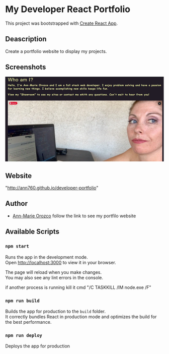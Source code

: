 # My Developer React Portfolio
This project was bootstrapped with [Create React App](https://github.com/facebook/create-react-app).

## Deascription
Create a portfolio website to display my projects.

## Screenshots
![portfoilo](./src/assets/images/port.jpg)

## Website
"http://ann760.github.io/developer-portfolio"

## Author
* [Ann-Marie Orozco](ann760.github.io/myportfolio/) follow the link to see my portfilo website

## Available Scripts
### `npm start`
Runs the app in the development mode.\
Open [http://localhost:3000](http://localhost:3000) to view it in your browser.

The page will reload when you make changes.\
You may also see any lint errors in the console.

if another process is running kill it
cmd "/C TASKKILL /IM node.exe /F"

### `npm run build`
Builds the app for production to the `build` folder.\
It correctly bundles React in production mode and optimizes the build for the best performance.

### `npm run deploy`
Deploys the app for production
